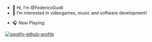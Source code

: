 - 👋 Hi, I’m @FedericoGuidi
- 👀 I’m interested in videogames, music and software development!
<!-- 🌱 I’m currently learning ...
- 💞️ I’m looking to collaborate on 
- 📫 How to reach me ...--->

- 🎧 Now Playing:

[![spotify-github-profile](https://spotify-github-profile.vercel.app/api/view?uid=1189282516&cover_image=true&theme=natemoo-re&show_offline=true&bar_color=53b14f&bar_color_cover=false)](https://spotify-github-profile.vercel.app/api/view?uid=1189282516&redirect=true)

<!---
FedericoGuidi/FedericoGuidi is a ✨ special ✨ repository because its `README.md` (this file) appears on your GitHub profile.
You can click the Preview link to take a look at your changes.
--->
